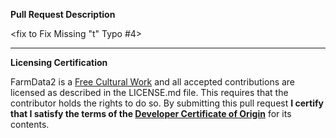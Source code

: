 __Pull Request Description__

<fix to Fix Missing "t" Typo #4>

---
__Licensing Certification__

FarmData2 is a [Free Cultural Work](https://freedomdefined.org/Definition) and all accepted contributions are licensed as described in the LICENSE.md file. This requires that the contributor holds the rights to do so. By submitting this pull request __I certify that I satisfy the terms of the [Developer Certificate of Origin](https://developercertificate.org/)__ for its contents.

